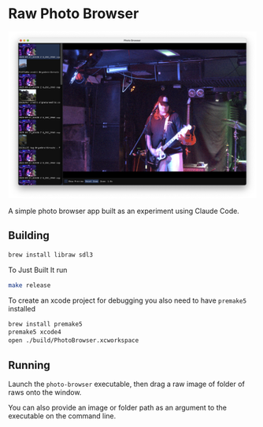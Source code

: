 # Raw Photo Browser

![](./images/screenshot.png)

A simple photo browser app built as an experiment using Claude Code.

## Building

```bash
brew install libraw sdl3
```

To Just Built It run

```bash
make release
```

To create an xcode project for debugging you also need to have `premake5` installed

```bash
brew install premake5
premake5 xcode4
open ./build/PhotoBrowser.xcworkspace
```

## Running

Launch the `photo-browser` executable, then drag a raw image of folder of raws onto the window.

You can also provide an image or folder path as an argument to the executable on the command line.
